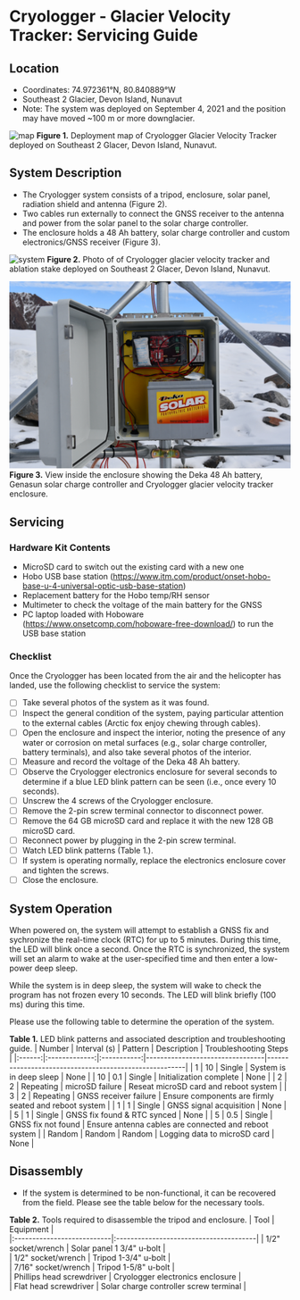 # Cryologger - Glacier Velocity Tracker: Servicing Guide

## Location
* Coordinates: 74.972361°N, 80.840889°W
* Southeast 2 Glacier, Devon Island, Nunavut
* Note: The system was deployed on September 4, 2021 and the position may have moved ~100 m or more downglacier.

![map](https://user-images.githubusercontent.com/22924092/181059251-2c47f407-942c-40b6-923e-17af3d927865.png)
**Figure 1.** Deployment map of Cryologger Glacier Velocity Tracker deployed on Southeast 2 Glacer, Devon Island, Nunavut.

## System Description
* The Cryologger system consists of a tripod, enclosure, solar panel, radiation shield and antenna (Figure 2).
* Two cables run externally to connect the GNSS receiver to the antenna and power from the solar panel to the solar charge controller.
* The enclosure holds a 48 Ah battery, solar charge controller and custom electronics/GNSS receiver (Figure 3).

![system](https://github.com/adamgarbo/Cryologger_Glacier_Velocity_Tracker/blob/main/Photos/DSC_6546.JPG)
**Figure 2.** Photo of of Cryologger glacier velocity tracker and ablation stake deployed on Southeast 2 Glacer, Devon Island, Nunavut.

![SE2](https://github.com/adamgarbo/Cryologger_Glacier_Velocity_Tracker/blob/main/Photos/DSC_5133.JPG)
**Figure 3.** View inside the enclosure showing the Deka 48 Ah battery, Genasun solar charge controller and Cryologger glacier velocity tracker enclosure.

## Servicing

### Hardware Kit Contents
* MicroSD card to switch out the existing card with a new one
* Hobo USB base station (https://www.itm.com/product/onset-hobo-base-u-4-universal-optic-usb-base-station)
* Replacement battery for the Hobo temp/RH sensor
* Multimeter to check the voltage of the main battery for the GNSS
* PC laptop loaded with Hoboware (https://www.onsetcomp.com/hoboware-free-download/) to run the USB base station

### Checklist
Once the Cryologger has been located from the air and the helicopter has landed, use the following checklist to service the system:
- [ ] Take several photos of the system as it was found.
- [ ] Inspect the general condition of the system, paying particular attention to the external cables (Arctic fox enjoy chewing through cables).
- [ ] Open the enclosure and inspect the interior, noting the presence of any water or corrosion on metal surfaces (e.g., solar charge controller, battery terminals), and also take several photos of the interior.
- [ ] Measure and record the voltage of the Deka 48 Ah battery.
- [ ] Observe the Cryologger electronics enclosure for several seconds to determine if a blue LED blink pattern can be seen (i.e., once every 10 seconds).
- [ ] Unscrew the 4 screws of the Cryologger enclosure.
- [ ] Remove the 2-pin screw terminal connector to disconnect power.
- [ ] Remove the 64 GB microSD card and replace it with the new 128 GB microSD card.
- [ ] Reconnect power by plugging in the 2-pin screw terminal.
- [ ] Watch LED blink patterns (Table 1.).
- [ ] If system is operating normally, replace the electronics enclosure cover and tighten the screws.
- [ ] Close the enclosure.

## System Operation

When powered on, the system will attempt to establish a GNSS fix and sychronize the real-time clock (RTC) for up to 5 minutes. During this time, the LED will blink once a second. Once the RTC is synchronized, the system will set an alarm to wake at the user-specified time and then enter a low-power deep sleep.

While the system is in deep sleep, the system will wake to check the program has not frozen every 10 seconds. The LED will blink briefly (100 ms) during this time.

Please use the following table to determine the operation of the system.

**Table 1.** LED blink patterns and associated description and troubleshooting guide.
| Number | Interval (s)  |   Pattern   | Description                     | Troubleshooting Steps                                 |
|:------:|:-------------:|:-----------:|---------------------------------|-------------------------------------------------------|
|    1   |      10       |   Single    | System is in deep sleep         | None                                                  |
|   10   |      0.1      |   Single    | Initialization complete         | None                                                  | 
|    2   |      2        |   Repeating | microSD failure                 | Reseat microSD card and reboot system                 |
|    3   |      2        |   Repeating | GNSS receiver failure           | Ensure components are firmly seated and reboot system |
|    1   |      1        |   Single    | GNSS signal acquisition         | None                                                  |
|    5   |      1        |   Single    | GNSS fix found & RTC synced     | None                                                  |
|    5   |      0.5      |   Single    | GNSS fix not found              | Ensure antenna cables are connected and reboot system |
| Random |      Random   |   Random    | Logging data to microSD card    | None                                                  |


## Disassembly
* If the system is determined to be non-functional, it can be recovered from the field. Please see the table below for the necessary tools. 

**Table 2.** Tools required to disassemble the tripod and enclosure.
| Tool                       | Equipment                              |   
|:---------------------------|:---------------------------------------|
| 1/2" socket/wrench         | Solar panel 1 3/4" u-bolt              |     
| 1/2" socket/wrench         | Tripod 1-3/4" u-bolt                   |          
| 7/16" socket/wrench        | Tripod 1-5/8" u-bolt                   |            
| Phillips head screwdriver  | Cryologger electronics enclosure       |  
| Flat head screwdriver      | Solar charge controller screw terminal |
